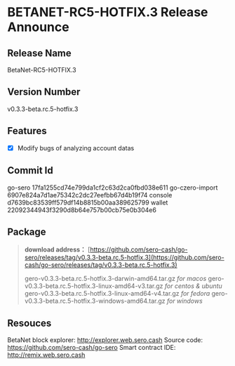 # BETANET-RC5-HOTFIX.3 Release Announce

## Release Name

BetaNet-RC5-HOTFIX.3

## Version Number

v0.3.3-beta.rc.5-hotfix.3

## Features

- [x] Modify bugs of analyzing account datas

## Commit Id

go-sero 17fa1255cd74e799da1cf2c63d2ca0fbd038e611
go-czero-import 6907e824a7d1ae75342c2dc27eefbb67d4b19f74
console d7639bc83539ff579df14b8815b00aa389625799
wallet 22092344943f3290d8b64e757b00cb75e0b304e6

## Package

> **download address：**
> [https://github.com/sero-cash/go-sero/releases/tag/v0.3.3-beta.rc.5-hotfix.3](https://github.com/sero-cash/go-sero/releases/tag/v0.3.3-beta.rc.5-hotfix.3)
>
> gero-v0.3.3-beta.rc.5-hotfix.3-darwin-amd64.tar.gz  _for macos_
> gero-v0.3.3-beta.rc.5-hotfix.3-linux-amd64-v3.tar.gz  _for centos & ubuntu_
> gero-v0.3.3-beta.rc.5-hotfix.3-linux-amd64-v4.tar.gz  _for fedora_
> gero-v0.3.3-beta.rc.5-hotfix.3-windows-amd64.tar.gz  _for windows_

## Resouces

BetaNet block explorer: http://explorer.web.sero.cash
Source code: https://github.com/sero-cash/go-sero
Smart contract IDE: http://remix.web.sero.cash